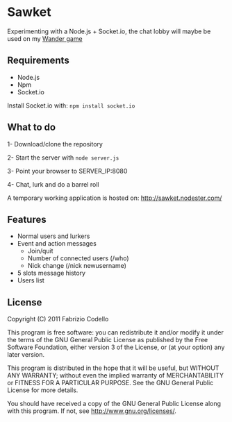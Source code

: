 Sawket
======

Experimenting with a Node.js + Socket.io, the chat lobby will maybe be used on my [Wander game](https://github.com/Fabryz/wander)

Requirements
------------

* Node.js
* Npm
* Socket.io

Install Socket.io with:
``npm install socket.io``

What to do
----------

1- Download/clone the repository

2- Start the server with ``node server.js``

3- Point your browser to SERVER_IP:8080

4- Chat, lurk and do a barrel roll

A temporary working application is hosted on: http://sawket.nodester.com/

Features
--------

* Normal users and lurkers
* Event and action messages
	* Join/quit
	* Number of connected users (/who)
	* Nick change (/nick newusername)
* 5 slots message history
* Users list

License
-------

Copyright (C) 2011  Fabrizio Codello

This program is free software: you can redistribute it and/or modify
it under the terms of the GNU General Public License as published by
the Free Software Foundation, either version 3 of the License, or
(at your option) any later version.

This program is distributed in the hope that it will be useful,
but WITHOUT ANY WARRANTY; without even the implied warranty of
MERCHANTABILITY or FITNESS FOR A PARTICULAR PURPOSE.  See the
GNU General Public License for more details.

You should have received a copy of the GNU General Public License
along with this program.  If not, see <http://www.gnu.org/licenses/>.
